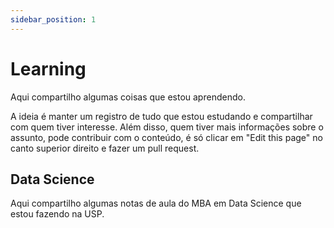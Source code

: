 ```yaml
---
sidebar_position: 1
---
```


# Learning
Aqui compartilho algumas coisas que estou aprendendo. 

A ideia é manter um registro de tudo que estou estudando e compartilhar com quem tiver interesse.
Além disso, quem tiver mais informações sobre o assunto, pode contribuir com o conteúdo, é só clicar em "Edit this page" no canto superior direito e fazer um pull request.

## Data Science
Aqui compartilho algumas notas de aula do MBA em Data Science que estou fazendo na USP.
